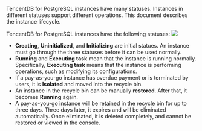 
TencentDB for PostgreSQL instances have many statuses. Instances in different statuses support different operations. This document describes the instance lifecycle.

TencentDB for PostgreSQL instances have the following statuses:
![](https://main.qcloudimg.com/raw/6b7bfa3d39d2971f74b16609ea47c146.svg)

-  **Creating**, **Uninitialized**, and **Initializing** are initial statues. An instance must go through the three statuses before it can be used normally.
-  **Running** and **Executing task** mean that the instance is running normally. Specifically, **Executing task** means that the instance is performing operations, such as modifying its configurations.
-  If a pay-as-you-go instance has overdue payment or is terminated by users, it is **Isolated** and moved into the recycle bin.
-  An instance in the recycle bin can be manually **restored**. After that, it becomes **Running** again.
-  A pay-as-you-go instance will be retained in the recycle bin for up to three days. Three days later, it expires and will be eliminated automatically. Once eliminated, it is deleted completely, and cannot be restored or viewed in the console.
